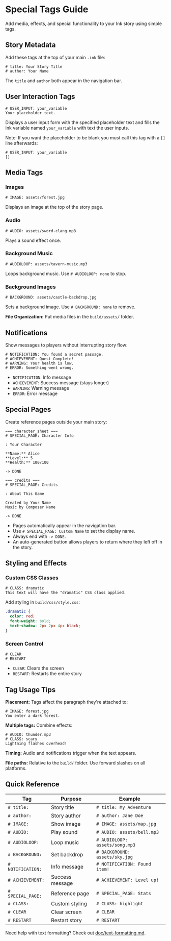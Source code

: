 # Special Tags Guide

Add media, effects, and special functionality to your Ink story using simple tags.

## Story Metadata

Add these tags at the top of your main `.ink` file:

```ink
# title: Your Story Title
# author: Your Name
```

The `title` and `author` both appear in the navigation bar.

## User Interaction Tags

```ink
# USER_INPUT: your_variable
Your placeholder text.
```

Displays a user input form with the specified placeholder text and fills the Ink variable named `your_variable` with text the user inputs.

Note: If you want the placeholder to be blank you must call this tag with a `[]` line afterwards:

```ink
# USER_INPUT: your_variable
[]
```

## Media Tags

### Images

```ink
# IMAGE: assets/forest.jpg
```

Displays an image at the top of the story page.

### Audio

```ink
# AUDIO: assets/sword-clang.mp3
```

Plays a sound effect once.

### Background Music

```ink
# AUDIOLOOP: assets/tavern-music.mp3
```

Loops background music. Use `# AUDIOLOOP: none` to stop.

### Background Images

```ink
# BACKGROUND: assets/castle-backdrop.jpg
```

Sets a background image. Use `# BACKGROUND: none` to remove.

**File Organization:** Put media files in the `build/assets/` folder.

## Notifications

Show messages to players without interrupting story flow:

```ink
# NOTIFICATION: You found a secret passage.
# ACHIEVEMENT: Quest Complete!
# WARNING: Your health is low.
# ERROR: Something went wrong.
```

- `NOTIFICATION`: Info message
- `ACHIEVEMENT`: Success message (stays longer)
- `WARNING`: Warning message  
- `ERROR`: Error message

## Special Pages

Create reference pages outside your main story:

```ink
=== character_sheet ===
# SPECIAL_PAGE: Character Info

: Your Character

**Name:** Alice
**Level:** 5
**Health:** 100/100

-> DONE

=== credits ===
# SPECIAL_PAGE: Credits

: About This Game

Created by Your Name
Music by Composer Name

-> DONE
```

- Pages automatically appear in the navigation bar.
- Use `# SPECIAL_PAGE: Custom Name` to set the display name.
- Always end with `-> DONE`.
- An auto-generated button allows players to return where they left off in the story.

## Styling and Effects

### Custom CSS Classes

```ink
# CLASS: dramatic
This text will have the "dramatic" CSS class applied.
```

Add styling in `build/css/style.css`:

```css
.dramatic {
  color: red;
  font-weight: bold;
  text-shadow: 2px 2px 4px black;
}
```

### Screen Control

```ink
# CLEAR
# RESTART
```

- `CLEAR`: Clears the screen
- `RESTART`: Restarts the entire story

## Tag Usage Tips

**Placement:** Tags affect the paragraph they're attached to:

```ink
# IMAGE: forest.jpg
You enter a dark forest.
```

**Multiple tags:** Combine effects:

```ink
# AUDIO: thunder.mp3
# CLASS: scary
Lightning flashes overhead!
```

**Timing:** Audio and notifications trigger when the text appears.

**File paths:** Relative to the `build/` folder. Use forward slashes on all platforms.

## Quick Reference

| Tag | Purpose | Example |
|-----|---------|---------|
| `# title:` | Story title | `# title: My Adventure` |
| `# author:` | Story author | `# author: Jane Doe` |
| `# IMAGE:` | Show image | `# IMAGE: assets/map.jpg` |
| `# AUDIO:` | Play sound | `# AUDIO: assets/bell.mp3` |
| `# AUDIOLOOP:` | Loop music | `# AUDIOLOOP: assets/song.mp3` |
| `# BACKGROUND:` | Set backdrop | `# BACKGROUND: assets/sky.jpg` |
| `# NOTIFICATION:` | Info message | `# NOTIFICATION: Found item!` |
| `# ACHIEVEMENT:` | Success message | `# ACHIEVEMENT: Level up!` |
| `# SPECIAL_PAGE:` | Reference page | `# SPECIAL_PAGE: Stats` |
| `# CLASS:` | Custom styling | `# CLASS: highlight` |
| `# CLEAR` | Clear screen | `# CLEAR` |
| `# RESTART` | Restart story | `# RESTART` |

Need help with text formatting? Check out [doc/text-formatting.md](text-formatting.md).
